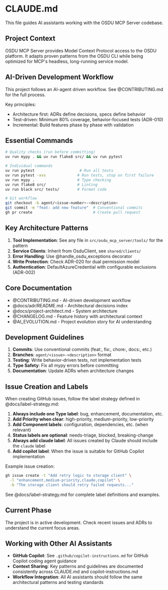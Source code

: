 # CLAUDE.md

This file guides AI assistants working with the OSDU MCP Server codebase.

## Project Context

OSDU MCP Server provides Model Context Protocol access to the OSDU platform. It adapts proven patterns from the OSDU CLI while being optimized for MCP's headless, long-running service model.

## AI-Driven Development Workflow

This project follows an AI-agent driven workflow. See @CONTRIBUTING.md for the full process.

Key principles:
- Architecture first: ADRs define decisions, specs define behavior
- Test-driven: Minimum 80% coverage, behavior-focused tests (ADR-010)
- Incremental: Build features phase by phase with validation

## Essential Commands

```bash
# Quality checks (run before committing)
uv run mypy . && uv run flake8 src/ && uv run pytest

# Individual commands
uv run pytest                    # Run all tests
uv run pytest -xvs              # Run tests, stop on first failure
uv run mypy .                   # Type checking
uv run flake8 src/              # Linting
uv run black src/ tests/        # Format code

# Git workflow
git checkout -b agent/<issue-number>-<description>
git commit -m "feat: add new feature"  # Conventional commits
gh pr create                           # Create pull request
```

## Key Architecture Patterns

1. **Tool Implementation**: See any file in `src/osdu_mcp_server/tools/` for the pattern
2. **Service Clients**: Inherit from OsduClient, see `shared/clients/`
3. **Error Handling**: Use @handle_osdu_exceptions decorator
4. **Write Protection**: Check ADR-020 for dual permission model
5. **Authentication**: DefaultAzureCredential with configurable exclusions (ADR-002)

## Core Documentation

- @CONTRIBUTING.md - AI-driven development workflow
- @docs/adr/README.md - Architectural decisions index
- @docs/project-architect.md - System architecture
- @CHANGELOG.md - Feature history with architectural context
- @AI_EVOLUTION.md - Project evolution story for AI understanding

## Development Guidelines

1. **Commits**: Use conventional commits (feat:, fix:, chore:, docs:, etc.)
2. **Branches**: `agent/<issue>-<description>` format
3. **Testing**: Write behavior-driven tests, not implementation tests
4. **Type Safety**: Fix all mypy errors before committing
5. **Documentation**: Update ADRs when architecture changes

## Issue Creation and Labels

When creating GitHub issues, follow the label strategy defined in @docs/label-strategy.md:

1. **Always include one Type label**: bug, enhancement, documentation, etc.
2. **Add Priority when clear**: high-priority, medium-priority, low-priority
3. **Add Component labels**: configuration, dependencies, etc. (when relevant)
4. **Status labels are optional**: needs-triage, blocked, breaking-change
5. **Always add claude label**: All issues created by Claude should include the `claude` label
6. **Add copilot label**: When the issue is suitable for GitHub Copilot implementation

Example issue creation:
```bash
gh issue create -t "Add retry logic to storage client" \
  -l "enhancement,medium-priority,claude,copilot" \
  -b "The storage client should retry failed requests..."
```

See @docs/label-strategy.md for complete label definitions and examples.

## Current Phase

The project is in active development. Check recent issues and ADRs to understand the current focus areas.

## Working with Other AI Assistants

- **GitHub Copilot**: See `.github/copilot-instructions.md` for GitHub Copilot coding agent guidance
- **Context Sharing**: Key patterns and guidelines are documented consistently across CLAUDE.md and copilot-instructions.md
- **Workflow Integration**: All AI assistants should follow the same architectural patterns and testing standards